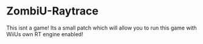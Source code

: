# ZombiU-Raytrace
This isnt a game! Its a small patch which will allow you to run this game with WiiUs own RT engine enabled!
